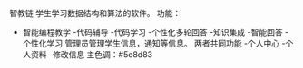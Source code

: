 智教链
学生学习数据结构和算法的软件。
功能：
 - 智能编程教学
   -代码辅导
   -代码学习
-个性化多轮回答
   -知识集成
   -智能回答
   -个性化学习
管理员管理学生信息，通知等信息。
两者共同功能
-个人中心
 -个人资料
 -修改信息
主色调：#5e8d83

